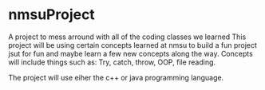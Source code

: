 # nmsuProject
A project to mess arround with all of the coding classes we learned
This project will be using certain concepts learned at nmsu to build a fun project jsut for fun and maybe learn a few new concepts along the way. 
Concepts will include things such as:
Try, catch, throw, OOP, file reading. 

The project will use eiher the c++ or java programming language.
